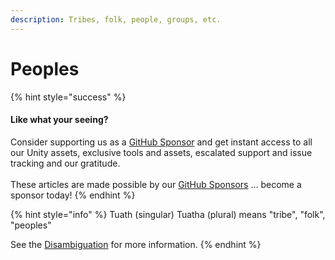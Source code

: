 ```yaml
---
description: Tribes, folk, people, groups, etc.
---
```


# Peoples

{% hint style="success" %}
#### Like what your seeing?

Consider supporting us as a [GitHub Sponsor](../../../../) and get instant access to all our Unity assets, exclusive tools and assets, escalated support and issue tracking and our gratitude.\
\
These articles are made possible by our [GitHub Sponsors](https://github.com/sponsors/heathen-engineering) ... become a sponsor today!
{% endhint %}

{% hint style="info" %}
Tuath (singular) Tuatha (plural) means "tribe", "folk", "peoples"

See the [Disambiguation](../../research/disambiguation/tuatha-de.md) for more information.
{% endhint %}
